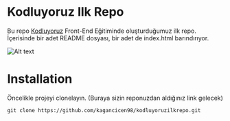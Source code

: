 # Kodluyoruz Ilk Repo

Bu repo [Kodluyoruz](https://www.kodluyoruz.org/) Front-End Eğitiminde oluşturduğumuz ilk repo. İçerisinde bir adet README dosyası, bir adet de index.html barındırıyor.

![Alt text](image.png)

# Installation

Öncelikle projeyi clonelayın. (Buraya sizin reponuzdan aldığınız link gelecek)
```
git clone https://github.com/kagancicen98/kodluyoruzilkrepo.git
```